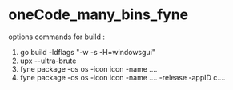# oneCode_many_bins_fyne
options commands for build :
1. go build -ldflags "-w -s -H=windowsgui"
2.  upx --ultra-brute
3. fyne package -os os -icon icon -name ....
4.  fyne package -os os -icon icon -name .... -release -appID c....
